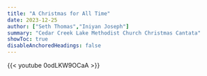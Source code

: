 ```yaml
---
title: "A Christmas for All Time"
date: 2023-12-25
author: ["Seth Thomas","Iniyan Joseph"]
summary: "Cedar Creek Lake Methodist Church Christmas Cantata" 
showToc: true
disableAnchoredHeadings: false
---
```

{{< youtube 0odLKW9OCaA >}}
